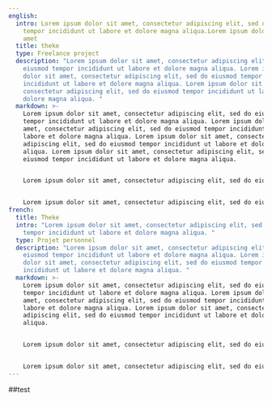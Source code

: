 ```yaml
---
english:
  intro: Lorem ipsum dolor sit amet, consectetur adipiscing elit, sed do eiusmod
    tempor incididunt ut labore et dolore magna aliqua.Lorem ipsum dolor sit
    amet
  title: theke
  type: Freelance project
  description: "Lorem ipsum dolor sit amet, consectetur adipiscing elit, sed do
    eiusmod tempor incididunt ut labore et dolore magna aliqua. Lorem ipsum
    dolor sit amet, consectetur adipiscing elit, sed do eiusmod tempor
    incididunt ut labore et dolore magna aliqua. Lorem ipsum dolor sit amet,
    consectetur adipiscing elit, sed do eiusmod tempor incididunt ut labore et
    dolore magna aliqua. "
  markdown: >-
    Lorem ipsum dolor sit amet, consectetur adipiscing elit, sed do eiusmod
    tempor incididunt ut labore et dolore magna aliqua. Lorem ipsum dolor sit
    amet, consectetur adipiscing elit, sed do eiusmod tempor incididunt ut
    labore et dolore magna aliqua. Lorem ipsum dolor sit amet, consectetur
    adipiscing elit, sed do eiusmod tempor incididunt ut labore et dolore magna
    aliqua. Lorem ipsum dolor sit amet, consectetur adipiscing elit, sed do
    eiusmod tempor incididunt ut labore et dolore magna aliqua. 


    Lorem ipsum dolor sit amet, consectetur adipiscing elit, sed do eiusmod tempor incididunt ut labore et dolore magna aliqua. Lorem ipsum dolor sit amet, consectetur adipiscing elit, sed do eiusmod tempor incididunt ut labore et dolore magna aliqua. 


    Lorem ipsum dolor sit amet, consectetur adipiscing elit, sed do eiusmod tempor incididunt ut labore et dolore magna aliqua. Lorem ipsum dolor sit amet, consectetur adipiscing elit, sed do eiusmod tempor incididunt ut labore et dolore magna aliqua.
french:
  title: Theke
  intro: "Lorem ipsum dolor sit amet, consectetur adipiscing elit, sed do eiusmod
    tempor incididunt ut labore et dolore magna aliqua. "
  type: Projet personnel
  description: "Lorem ipsum dolor sit amet, consectetur adipiscing elit, sed do
    eiusmod tempor incididunt ut labore et dolore magna aliqua. Lorem ipsum
    dolor sit amet, consectetur adipiscing elit, sed do eiusmod tempor
    incididunt ut labore et dolore magna aliqua. "
  markdown: >-
    Lorem ipsum dolor sit amet, consectetur adipiscing elit, sed do eiusmod
    tempor incididunt ut labore et dolore magna aliqua. Lorem ipsum dolor sit
    amet, consectetur adipiscing elit, sed do eiusmod tempor incididunt ut
    labore et dolore magna aliqua. Lorem ipsum dolor sit amet, consectetur
    adipiscing elit, sed do eiusmod tempor incididunt ut labore et dolore magna
    aliqua.  


    Lorem ipsum dolor sit amet, consectetur adipiscing elit, sed do eiusmod tempor incididunt ut labore et dolore magna aliqua. Lorem ipsum dolor sit amet, consectetur adipiscing elit, sed do eiusmod tempor incididunt ut labore et dolore magna aliqua. Lorem ipsum dolor sit amet, consectetur adipiscing elit, sed do eiusmod tempor incididunt ut labore et dolore magna aliqua. 


    Lorem ipsum dolor sit amet, consectetur adipiscing elit, sed do eiusmod tempor incididunt ut labore et dolore magna aliqua.
---
```

##test
